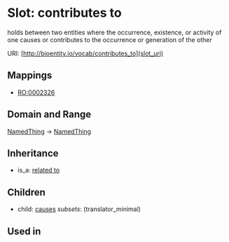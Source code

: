 # Slot: contributes to


holds between two entities where the occurrence, existence, or activity of one causes or contributes to the occurrence or generation of the other

URI: [http://bioentity.io/vocab/contributes_to](slot_uri)
## Mappings

 * [RO:0002326](http://purl.obolibrary.org/obo/RO_0002326)
## Domain and Range

[NamedThing](NamedThing.md) -> [NamedThing](NamedThing.md)
## Inheritance

 *  is_a: [related to](related_to.md)
## Children

 *  child: [causes](causes.md) *subsets*: (translator_minimal)
## Used in


